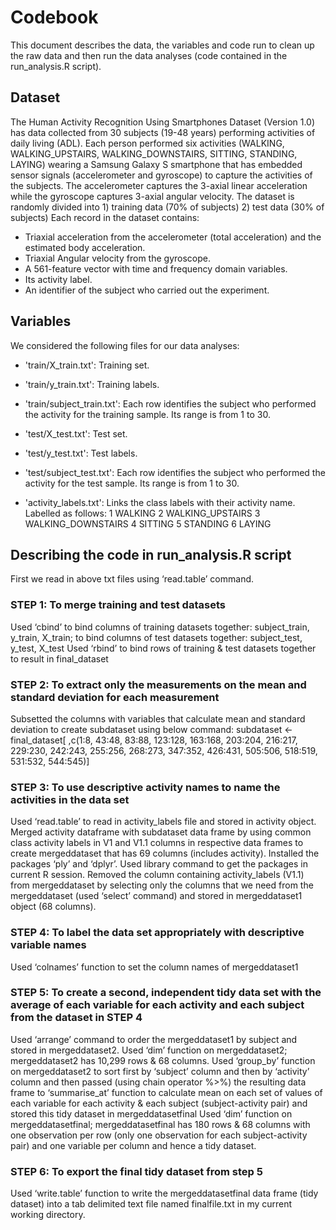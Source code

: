 # Codebook
This document describes the data, the variables and code run to clean up the raw data and then run the data analyses (code contained in the run_analysis.R script).

## Dataset
The Human Activity Recognition Using Smartphones Dataset (Version 1.0) has data collected from 30 subjects (19-48 years) performing activities of daily living (ADL). Each person performed six activities (WALKING, WALKING_UPSTAIRS, WALKING_DOWNSTAIRS, SITTING, STANDING, LAYING) wearing a Samsung Galaxy S smartphone that has embedded sensor signals (accelerometer and gyroscope) to capture the activities of the subjects. The accelerometer captures the 3-axial linear acceleration while the gyroscope captures 3-axial angular velocity. The dataset is randomly divided into 1) training data (70% of subjects) 2) test data (30% of subjects)
Each record in the dataset contains: 
- Triaxial acceleration from the accelerometer (total acceleration) and the estimated body acceleration. 
- Triaxial Angular velocity from the gyroscope. 
- A 561-feature vector with time and frequency domain variables. 
- Its activity label. 
- An identifier of the subject who carried out the experiment.

## Variables
We considered the following files for our data analyses:
- 'train/X_train.txt': Training set.
- 'train/y_train.txt': Training labels.
- 'train/subject_train.txt': Each row identifies the subject who performed the activity for the  training sample. Its range is from 1 to 30. 

- 'test/X_test.txt': Test set.
- 'test/y_test.txt': Test labels.
- 'test/subject_test.txt': Each row identifies the subject who performed the activity for the test sample. Its range is from 1 to 30.
- 'activity_labels.txt': Links the class labels with their activity name. Labelled as follows: 
1 WALKING
2 WALKING_UPSTAIRS
3 WALKING_DOWNSTAIRS
4 SITTING
5 STANDING
6 LAYING
 
## Describing the code in run_analysis.R script
First we read in above txt files using ‘read.table’ command.

### STEP 1: To merge training and test datasets
Used ‘cbind’ to bind columns of training datasets together: subject_train, y_train, X_train; to bind columns of test datasets together: subject_test, y_test, X_test
Used ‘rbind’ to bind rows of training & test datasets together to result in final_dataset

### STEP 2: To extract only the measurements on the mean and standard deviation for each measurement
Subsetted the columns with variables that calculate mean and standard deviation to create subdataset using below command:
subdataset <- final_dataset[ ,c(1:8, 43:48, 83:88, 123:128, 163:168, 203:204, 216:217, 229:230, 242:243, 255:256, 268:273, 347:352, 426:431, 505:506, 518:519, 531:532, 544:545)]

### STEP 3: To use descriptive activity names to name the activities in the data set
Used ‘read.table’ to read in activity_labels file and stored in activity object.
Merged activity dataframe with subdataset data frame by using common class activity labels in V1 and V1.1 columns in respective data frames to create mergeddataset that has 69 columns (includes activity).
Installed the packages ‘ply’ and ‘dplyr’. Used library command to get the packages in current R session.
Removed the column containing activity_labels (V1.1) from mergeddataset by selecting only the columns that we need from the mergeddataset (used ‘select’ command) and stored in mergeddataset1 object (68 columns). 

### STEP 4: To label the data set appropriately with descriptive variable names
Used ‘colnames’ function to set the column names of mergeddataset1

### STEP 5: To create a second, independent tidy data set with the average of each variable for each activity and each subject from the dataset in STEP 4
Used ‘arrange’ command to order the mergeddataset1 by subject and stored in mergeddataset2.
Used ‘dim’ function on mergeddataset2; mergeddataset2 has 10,299 rows & 68 columns.
Used ‘group_by’ function on mergeddataset2 to sort first by ‘subject’ column and then by ‘activity’ column and then passed (using chain operator %>%) the resulting data frame to ‘summarise_at’ function to calculate mean on each set of values of each variable for each activity & each subject (subject-activity pair) and stored this tidy dataset in mergeddatasetfinal
Used ‘dim’ function on mergeddatasetfinal; mergeddatasetfinal has 180 rows & 68 columns with one observation per row (only one observation for each subject-activity pair) and one variable per column and hence a tidy dataset.

### STEP 6: To export the final tidy dataset from step 5
Used ‘write.table’ function to write the mergeddatasetfinal data frame (tidy dataset) into a tab delimited text file named finalfile.txt in my current working directory.



